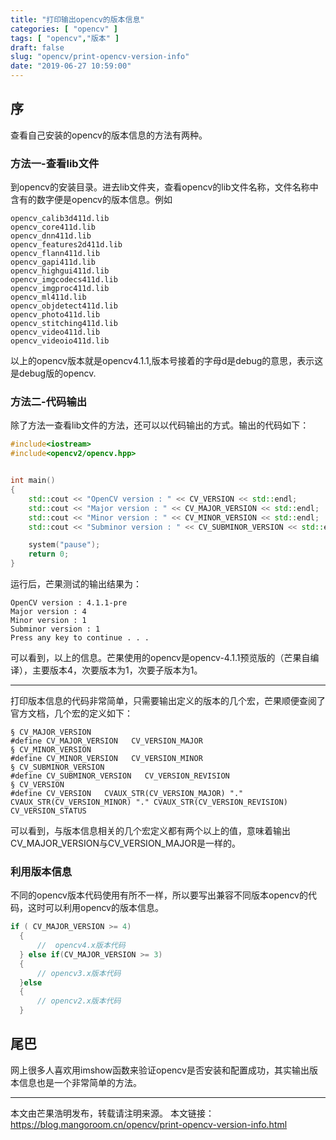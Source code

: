 ```yaml
---
title: "打印输出opencv的版本信息"
categories: [ "opencv" ]
tags: [ "opencv","版本" ]
draft: false
slug: "opencv/print-opencv-version-info"
date: "2019-06-27 10:59:00"
---
```


## 序

查看自己安装的opencv的版本信息的方法有两种。

### 方法一-查看lib文件
到opencv的安装目录。进去lib文件夹，查看opencv的lib文件名称，文件名称中含有的数字便是opencv的版本信息。例如

```
opencv_calib3d411d.lib
opencv_core411d.lib
opencv_dnn411d.lib
opencv_features2d411d.lib
opencv_flann411d.lib
opencv_gapi411d.lib
opencv_highgui411d.lib
opencv_imgcodecs411d.lib
opencv_imgproc411d.lib
opencv_ml411d.lib
opencv_objdetect411d.lib
opencv_photo411d.lib
opencv_stitching411d.lib
opencv_video411d.lib
opencv_videoio411d.lib
```
以上的opencv版本就是opencv4.1.1,版本号接着的字母d是debug的意思，表示这是debug版的opencv.

### 方法二-代码输出

除了方法一查看lib文件的方法，还可以以代码输出的方式。输出的代码如下：

```c++
#include<iostream>
#include<opencv2/opencv.hpp>


int main()
{
	std::cout << "OpenCV version : " << CV_VERSION << std::endl;
	std::cout << "Major version : " << CV_MAJOR_VERSION << std::endl;
	std::cout << "Minor version : " << CV_MINOR_VERSION << std::endl;
	std::cout << "Subminor version : " << CV_SUBMINOR_VERSION << std::endl;

	system("pause");
	return 0;
}
```

运行后，芒果测试的输出结果为：

```
OpenCV version : 4.1.1-pre
Major version : 4
Minor version : 1
Subminor version : 1
Press any key to continue . . .
```
可以看到，以上的信息。芒果使用的opencv是opencv-4.1.1预览版的（芒果自编译），主要版本4，次要版本为1，次要子版本为1。

---

打印版本信息的代码非常简单，只需要输出定义的版本的几个宏，芒果顺便查阅了官方文档，几个宏的定义如下：

```
§ CV_MAJOR_VERSION
#define CV_MAJOR_VERSION   CV_VERSION_MAJOR
§ CV_MINOR_VERSION
#define CV_MINOR_VERSION   CV_VERSION_MINOR
§ CV_SUBMINOR_VERSION
#define CV_SUBMINOR_VERSION   CV_VERSION_REVISION
§ CV_VERSION
#define CV_VERSION   CVAUX_STR(CV_VERSION_MAJOR) "." CVAUX_STR(CV_VERSION_MINOR) "." CVAUX_STR(CV_VERSION_REVISION) CV_VERSION_STATUS
```
可以看到，与版本信息相关的几个宏定义都有两个以上的值，意味着输出CV_MAJOR_VERSION与CV_VERSION_MAJOR是一样的。

### 利用版本信息

不同的opencv版本代码使用有所不一样，所以要写出兼容不同版本opencv的代码，这时可以利用opencv的版本信息。

```c++
if ( CV_MAJOR_VERSION >= 4)
  {
      //  opencv4.x版本代码
  } else if(CV_MAJOR_VERSION >= 3)
  {
      // opencv3.x版本代码
  }else
  {
      // opencv2.x版本代码
  }
```

## 尾巴

网上很多人喜欢用imshow函数来验证opencv是否安装和配置成功，其实输出版本信息也是一个非常简单的方法。

---

本文由芒果浩明发布，转载请注明来源。
本文链接：https://blog.mangoroom.cn/opencv/print-opencv-version-info.html